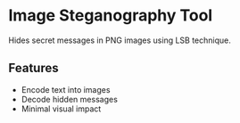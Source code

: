 # Image Steganography Tool  
Hides secret messages in PNG images using LSB technique.

## Features
- Encode text into images
- Decode hidden messages
- Minimal visual impact

